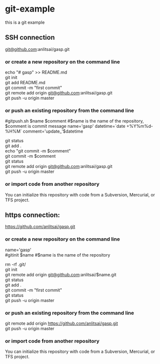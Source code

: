 # git-example
this is a git example  

## SSH connection
git@github.com:anlitsai/gasp.git  

### or create a new repository on the command line  

echo "# gasp" >> README.md  
git init  
git add README.md  
git commit -m "first commit"  
git remote add origin git@github.com:anlitsai/gasp.git  
git push -u origin master  

### or push an existing repository from the command line  

#gitpush.sh $name $comment  
#$name is the name of the repository, $comment is commit message  
name='gasp'  
datetime=`date +%Y%m%d-%H%M`  
comment='update_'$datetime  

git status  
git add .  
echo "git commit -m $comment"  
git commit -m $comment  
git status  
git remote add origin git@github.com:anlitsai/gasp.git  
git push -u origin master  


### or import code from another repository  

You can initialize this repository with code from a Subversion, Mercurial, or TFS project.  


## https connection:
https://github.com/anlitsai/gasp.git  

### or create a new repository on the command line  

name='gasp'  
#gitinit $name  
#$name is the name of the repository  

rm -rf .git/  
git init  
git remote add origin git@github.com:anlitsai/$name.git  
git status  
git add .  
git commit -m "first commit"  
git status  
git push -u origin master  

### or push an existing repository from the command line  

git remote add origin https://github.com/anlitsai/gasp.git  
git push -u origin master  

### or import code from another repository  

You can initialize this repository with code from a Subversion, Mercurial, or TFS project.  
